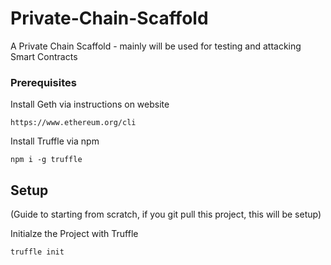 # Private-Chain-Scaffold

A Private Chain Scaffold - mainly will be used for testing and attacking Smart Contracts

### Prerequisites

Install Geth via instructions on website

```
https://www.ethereum.org/cli
```

Install Truffle via npm

```
npm i -g truffle
```

## Setup

(Guide to starting from scratch, if you git pull this project, this will be setup)

Initialze the Project with Truffle

```
truffle init
```
